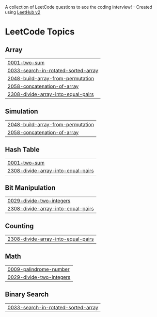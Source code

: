 A collection of LeetCode questions to ace the coding interview! - Created using [LeetHub v2](https://github.com/arunbhardwaj/LeetHub-2.0)
<!---LeetCode Topics Start-->
# LeetCode Topics
## Array
|  |
| ------- |
| [0001-two-sum](https://github.com/Pranshipatel/LeetcodeProblems/tree/master/0001-two-sum) |
| [0033-search-in-rotated-sorted-array](https://github.com/Pranshipatel/LeetcodeProblems/tree/master/0033-search-in-rotated-sorted-array) |
| [2048-build-array-from-permutation](https://github.com/Pranshipatel/LeetcodeProblems/tree/master/2048-build-array-from-permutation) |
| [2058-concatenation-of-array](https://github.com/Pranshipatel/LeetcodeProblems/tree/master/2058-concatenation-of-array) |
| [2308-divide-array-into-equal-pairs](https://github.com/Pranshipatel/LeetcodeProblems/tree/master/2308-divide-array-into-equal-pairs) |
## Simulation
|  |
| ------- |
| [2048-build-array-from-permutation](https://github.com/Pranshipatel/LeetcodeProblems/tree/master/2048-build-array-from-permutation) |
| [2058-concatenation-of-array](https://github.com/Pranshipatel/LeetcodeProblems/tree/master/2058-concatenation-of-array) |
## Hash Table
|  |
| ------- |
| [0001-two-sum](https://github.com/Pranshipatel/LeetcodeProblems/tree/master/0001-two-sum) |
| [2308-divide-array-into-equal-pairs](https://github.com/Pranshipatel/LeetcodeProblems/tree/master/2308-divide-array-into-equal-pairs) |
## Bit Manipulation
|  |
| ------- |
| [0029-divide-two-integers](https://github.com/Pranshipatel/LeetcodeProblems/tree/master/0029-divide-two-integers) |
| [2308-divide-array-into-equal-pairs](https://github.com/Pranshipatel/LeetcodeProblems/tree/master/2308-divide-array-into-equal-pairs) |
## Counting
|  |
| ------- |
| [2308-divide-array-into-equal-pairs](https://github.com/Pranshipatel/LeetcodeProblems/tree/master/2308-divide-array-into-equal-pairs) |
## Math
|  |
| ------- |
| [0009-palindrome-number](https://github.com/Pranshipatel/LeetcodeProblems/tree/master/0009-palindrome-number) |
| [0029-divide-two-integers](https://github.com/Pranshipatel/LeetcodeProblems/tree/master/0029-divide-two-integers) |
## Binary Search
|  |
| ------- |
| [0033-search-in-rotated-sorted-array](https://github.com/Pranshipatel/LeetcodeProblems/tree/master/0033-search-in-rotated-sorted-array) |
<!---LeetCode Topics End-->